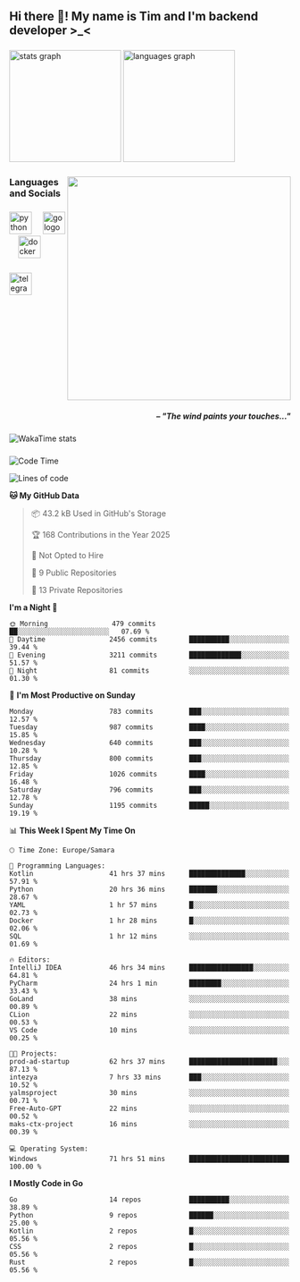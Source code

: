 <h2 align="left">Hi there 👋! My name is Tim and I'm backend developer >_<</h2>

###

<div align="left">
  <img src="https://github-readme-stats-qilm.vercel.app/api?username=intezya&hide_title=false&hide_rank=false&show_icons=true&include_all_commits=true&count_private=true&disable_animations=false&theme=tokyonight&locale=en&hide_border=true&order=1&show=prs_merged&hide=issues" height="200" alt="stats graph"  />
  <img src="https://github-readme-stats-qilm.vercel.app/api/top-langs?username=intezya&locale=en&hide_title=false&layout=donut&langs_count=5&theme=tokyonight&hide_border=true&order=2&exclude_repo=github-readme-stats&hide=mako" height="200" alt="languages graph"  />
</div>

###

<img align="right" height="400" src="https://i.pinimg.com/736x/99/d9/d9/99d9d9ecd844a351ae877f4df30d82ab.jpg"  />

###

<h3 align="left">Languages and Socials</h3>

###

<div align="left">
  <img src="https://cdn.jsdelivr.net/gh/devicons/devicon/icons/python/python-original.svg" height="40" alt="python logo"  />
  <img width="12" />
  <img src="https://cdn.simpleicons.org/go/00ADD8" height="40" alt="go logo"  />
  <img width="12" />
  <img src="https://cdn.jsdelivr.net/gh/devicons/devicon/icons/docker/docker-original.svg" height="40" alt="docker logo"  />
</div>

###

<div align="left">
  <a href="https://t.me/lezviesput">
    <img src="https://img.shields.io/static/v1?message=Telegram&logo=telegram&label=&color=2CA5E0&logoColor=white&labelColor=&style=for-the-badge" height="40" alt="telegram logo"  />
  </a>
</div>

###

<br clear="both">

<h5 align="right">– "The wind paints your touches..."</h5>

###

<picture>
	<source
		srcset="https://github-readme-stats-qilm.vercel.app/api/wakatime?username=intezya&theme=tokyonight&layout=compact&hide_border=true"
		media="(prefers-color-scheme: dark)%2C (prefers-color-scheme: no-preference)"
	/>
	<img alt="WakaTime stats" src="https://github-readme-stats-qilm.vercel.app/api/wakatime?username=intezya&theme=tokyonight&layout=compact&hide_border=true&"/>
</picture>

###

<!--START_SECTION:waka-->
![Code Time](http://img.shields.io/badge/Code%20Time-372%20hrs-blue)

![Lines of code](https://img.shields.io/badge/From%20Hello%20World%20I%27ve%20Written-787.6%20thousand%20lines%20of%20code-blue)

**🐱 My GitHub Data** 

> 📦 43.2 kB Used in GitHub's Storage 
 > 
> 🏆 168 Contributions in the Year 2025
 > 
> 🚫 Not Opted to Hire
 > 
> 📜 9 Public Repositories 
 > 
> 🔑 13 Private Repositories 
 > 
**I'm a Night 🦉** 

```text
🌞 Morning                479 commits         ██░░░░░░░░░░░░░░░░░░░░░░░   07.69 % 
🌆 Daytime                2456 commits        ██████████░░░░░░░░░░░░░░░   39.44 % 
🌃 Evening                3211 commits        █████████████░░░░░░░░░░░░   51.57 % 
🌙 Night                  81 commits          ░░░░░░░░░░░░░░░░░░░░░░░░░   01.30 % 
```
📅 **I'm Most Productive on Sunday** 

```text
Monday                   783 commits         ███░░░░░░░░░░░░░░░░░░░░░░   12.57 % 
Tuesday                  987 commits         ████░░░░░░░░░░░░░░░░░░░░░   15.85 % 
Wednesday                640 commits         ███░░░░░░░░░░░░░░░░░░░░░░   10.28 % 
Thursday                 800 commits         ███░░░░░░░░░░░░░░░░░░░░░░   12.85 % 
Friday                   1026 commits        ████░░░░░░░░░░░░░░░░░░░░░   16.48 % 
Saturday                 796 commits         ███░░░░░░░░░░░░░░░░░░░░░░   12.78 % 
Sunday                   1195 commits        █████░░░░░░░░░░░░░░░░░░░░   19.19 % 
```


📊 **This Week I Spent My Time On** 

```text
🕑︎ Time Zone: Europe/Samara

💬 Programming Languages: 
Kotlin                   41 hrs 37 mins      ██████████████░░░░░░░░░░░   57.91 % 
Python                   20 hrs 36 mins      ███████░░░░░░░░░░░░░░░░░░   28.67 % 
YAML                     1 hr 57 mins        █░░░░░░░░░░░░░░░░░░░░░░░░   02.73 % 
Docker                   1 hr 28 mins        █░░░░░░░░░░░░░░░░░░░░░░░░   02.06 % 
SQL                      1 hr 12 mins        ░░░░░░░░░░░░░░░░░░░░░░░░░   01.69 % 

🔥 Editors: 
IntelliJ IDEA            46 hrs 34 mins      ████████████████░░░░░░░░░   64.81 % 
PyCharm                  24 hrs 1 min        ████████░░░░░░░░░░░░░░░░░   33.43 % 
GoLand                   38 mins             ░░░░░░░░░░░░░░░░░░░░░░░░░   00.89 % 
CLion                    22 mins             ░░░░░░░░░░░░░░░░░░░░░░░░░   00.53 % 
VS Code                  10 mins             ░░░░░░░░░░░░░░░░░░░░░░░░░   00.25 % 

🐱‍💻 Projects: 
prod-ad-startup          62 hrs 37 mins      ██████████████████████░░░   87.13 % 
intezya                  7 hrs 33 mins       ███░░░░░░░░░░░░░░░░░░░░░░   10.52 % 
yalmsproject             30 mins             ░░░░░░░░░░░░░░░░░░░░░░░░░   00.71 % 
Free-Auto-GPT            22 mins             ░░░░░░░░░░░░░░░░░░░░░░░░░   00.52 % 
maks-ctx-project         16 mins             ░░░░░░░░░░░░░░░░░░░░░░░░░   00.39 % 

💻 Operating System: 
Windows                  71 hrs 51 mins      █████████████████████████   100.00 % 
```

**I Mostly Code in Go** 

```text
Go                       14 repos            ██████████░░░░░░░░░░░░░░░   38.89 % 
Python                   9 repos             ██████░░░░░░░░░░░░░░░░░░░   25.00 % 
Kotlin                   2 repos             █░░░░░░░░░░░░░░░░░░░░░░░░   05.56 % 
CSS                      2 repos             █░░░░░░░░░░░░░░░░░░░░░░░░   05.56 % 
Rust                     2 repos             █░░░░░░░░░░░░░░░░░░░░░░░░   05.56 % 
```




<!--END_SECTION:waka-->
